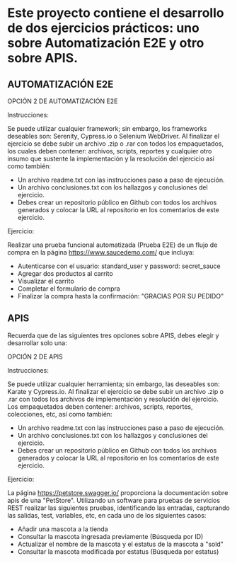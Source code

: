# Este proyecto contiene el desarrollo de dos ejercicios prácticos: uno sobre Automatización E2E y otro sobre APIS. 

## AUTOMATIZACIÓN E2E 


OPCIÓN 2 DE AUTOMATIZACIÓN E2E


Instrucciones:


Se puede utilizar cualquier framework; sin embargo, los frameworks deseables son: Serenity, Cypress.io o Selenium WebDriver.
Al finalizar el ejercicio se debe subir un archivo .zip o .rar con todos los empaquetados, los cuales deben contener: archivos, scripts, reportes y cualquier otro insumo que sustente la implementación y la resolución del ejercicio así como también:
- Un archivo readme.txt con las instrucciones paso a paso de ejecución.
- Un archivo conclusiones.txt con los hallazgos y conclusiones del ejercicio.
- Debes crear un repositorio público en Github con todos los archivos generados y colocar la URL al repositorio en los comentarios de este ejercicio.


Ejercicio:


Realizar una prueba funcional automatizada (Prueba E2E) de un flujo de compra en la página https://www.saucedemo.com/ que incluya:
- Autenticarse con el usuario: standard_user y password: secret_sauce
- Agregar dos productos al carrito
- Visualizar el carrito
- Completar el formulario de compra
- Finalizar la compra hasta la confirmación: "GRACIAS POR SU PEDIDO"


## APIS
Recuerda que de las siguientes tres opciones sobre APIS, debes elegir y desarrollar solo una:


OPCIÓN 2 DE APIS


Instrucciones:


Se puede utilizar cualquier herramienta; sin embargo, las deseables son: Karate y Cypress.io.
Al finalizar el ejercicio se debe subir un archivo .zip o .rar con todos los archivos de implementación y resolución del ejercicio. Los empaquetados deben contener: archivos, scripts, reportes, colecciones, etc, así como también:
- Un archivo readme.txt con las instrucciones paso a paso de ejecución.
- Un archivo conclusiones.txt con los hallazgos y conclusiones del ejercicio.
- Debes crear un repositorio público en Github con todos los archivos generados y colocar la URL al repositorio en los comentarios de este ejercicio.


Ejercicio:


La página https://petstore.swagger.io/ proporciona la documentación sobre apis de una "PetStore".
Utilizando un software para pruebas de servicios REST realizar las siguientes pruebas, identificando las entradas, capturando las salidas, test, variables, etc, en cada uno de los siguientes casos:

- Añadir una mascota a la tienda
- Consultar la mascota ingresada previamente (Búsqueda por ID)
- Actualizar el nombre de la mascota y el estatus de la mascota a "sold"
- Consultar la mascota modificada por estatus (Búsqueda por estatus)
